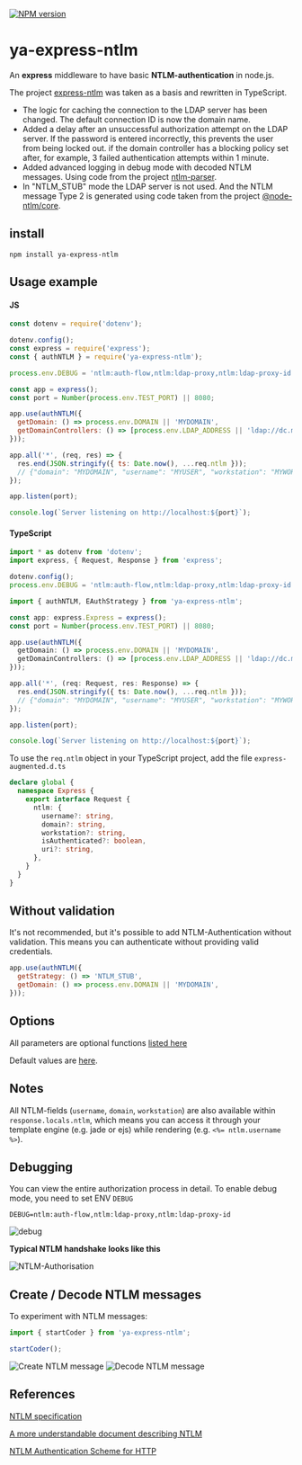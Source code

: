 [![NPM version](https://img.shields.io/npm/v/ya-express-ntlm.svg?style=flat)](https://www.npmjs.com/package/ya-express-ntlm)

# ya-express-ntlm

An **express** middleware to have basic **NTLM-authentication** in node.js.







The project [express-ntlm](https://www.npmjs.com/package/express-ntlm) was taken as a basis and rewritten in TypeScript.
- The logic for caching the connection to the LDAP server has been changed.
  The default connection ID is now the domain name.
- Added a delay after an unsuccessful authorization attempt on the LDAP server. 
  If the password is entered incorrectly, this prevents the user from being locked out.
  if the domain controller has a blocking policy set after, for example,
  3 failed authentication attempts within 1 minute.
- Added advanced logging in debug mode with decoded NTLM messages. Using code from the project
  [ntlm-parser](https://www.npmjs.com/package/ntlm-parser). 
- In "NTLM_STUB" mode the LDAP server is not used. And the NTLM message Type 2 
  is generated using code taken from the project [@node-ntlm/core](https://www.npmjs.com/package/@node-ntlm/core).


## install

```shell
npm install ya-express-ntlm
```



## Usage example



#### JS

```js
const dotenv = require('dotenv');

dotenv.config();
const express = require('express');
const { authNTLM } = require('ya-express-ntlm');

process.env.DEBUG = 'ntlm:auth-flow,ntlm:ldap-proxy,ntlm:ldap-proxy-id';

const app = express();
const port = Number(process.env.TEST_PORT) || 8080;

app.use(authNTLM({
  getDomain: () => process.env.DOMAIN || 'MYDOMAIN',
  getDomainControllers: () => [process.env.LDAP_ADDRESS || 'ldap://dc.mydomain.myorg.com'],
}));

app.all('*', (req, res) => {
  res.end(JSON.stringify({ ts: Date.now(), ...req.ntlm }));
  // {"domain": "MYDOMAIN", "username": "MYUSER", "workstation": "MYWORKSTATION"}
});

app.listen(port);

console.log(`Server listening on http://localhost:${port}`);
```




#### TypeScript

```typescript
import * as dotenv from 'dotenv';
import express, { Request, Response } from 'express';

dotenv.config();
process.env.DEBUG = 'ntlm:auth-flow,ntlm:ldap-proxy,ntlm:ldap-proxy-id';

import { authNTLM, EAuthStrategy } from 'ya-express-ntlm';

const app: express.Express = express();
const port = Number(process.env.TEST_PORT) || 8080;

app.use(authNTLM({
  getDomain: () => process.env.DOMAIN || 'MYDOMAIN',
  getDomainControllers: () => [process.env.LDAP_ADDRESS || 'ldap://dc.mydomain.myorg.com'],
}));

app.all('*', (req: Request, res: Response) => {
  res.end(JSON.stringify({ ts: Date.now(), ...req.ntlm }));
  // {"domain": "MYDOMAIN", "username": "MYUSER", "workstation": "MYWORKSTATION"}
});

app.listen(port);

console.log(`Server listening on http://localhost:${port}`);
```

To use the `req.ntlm` object in your TypeScript project, add the file `express-augmented.d.ts`

```typescript
declare global {
  namespace Express {
    export interface Request {
      ntlm: {
        username?: string,
        domain?: string,
        workstation?: string,
        isAuthenticated?: boolean,
        uri?: string,
      },
    }
  }
}
```



## Without validation

It's not recommended, but it's possible to add NTLM-Authentication without 
validation. This means you can authenticate without providing valid credentials.

```js
app.use(authNTLM({
  getStrategy: () => 'NTLM_STUB',
  getDomain: () => process.env.DOMAIN || 'MYDOMAIN',
}));
```



## Options

All parameters are optional functions [listed here](https://github.com/Bazilio-san/ya-express-ntlm/blob/master/src/interfaces.ts#L42)     


Default values are [here](https://github.com/Bazilio-san/ya-express-ntlm/blob/master/src/prepare-options.ts#L9).




## Notes

All NTLM-fields (`username`, `domain`, `workstation`) are also available within
`response.locals.ntlm`, which means you can access it through your template
engine (e.g. jade or ejs) while rendering (e.g. `<%= ntlm.username %>`).




## Debugging

You can view the entire authorization process in detail.
To enable debug mode, you need to set ENV `DEBUG`

```shell
DEBUG=ntlm:auth-flow,ntlm:ldap-proxy,ntlm:ldap-proxy-id
```

<img src="debug.png" alt="debug" />



**Typical NTLM handshake looks like this**

<img src="img/NTLM-Authorisation.png" alt="NTLM-Authorisation" />


## Create / Decode NTLM messages

To experiment with NTLM messages:

```typescript
import { startCoder } from 'ya-express-ntlm';

startCoder();
```

<img src="img/create-ntlm-message.png" alt="Create NTLM message" />

<img src="img/decode-ntlm-message.png" alt="Decode NTLM message" />



## References

[NTLM specification](https://docs.microsoft.com/en-us/openspecs/windows_protocols/ms-nlmp/b38c36ed-2804-4868-a9ff-8dd3182128e4)  


[A more understandable document describing NTLM  ](http://davenport.sourceforge.net/ntlm.html)


[NTLM Authentication Scheme for HTTP  ](https://web.archive.org/web/20200724074947/https://www.innovation.ch/personal/ronald/ntlm.html)


